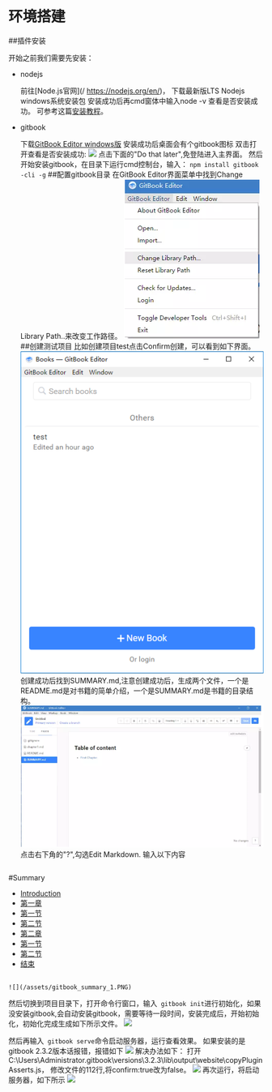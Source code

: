 # 环境搭建
##插件安装

开始之前我们需要先安装：

- nodejs

    前往[Node.js官网](/ https://nodejs.org/en/)，
    下载最新版LTS Nodejs windows系统安装包
    安装成功后再cmd窗体中输入node -v 查看是否安装成功。
    可参考这篇[安装教程](http://www.runoob.com/nodejs/nodejs-install-setup.html)。
- gitbook

    下载[GitBook Editor windows版](https://www.gitbook.com/editor/)
    安装成功后桌面会有个gitbook图标
    双击打开查看是否安装成功:
    ![](/assets/gitbook_login_1.PNG)
    点击下面的"Do that later",免登陆进入主界面。
    然后开始安装gitbook，在目录下运行cmd控制台，输入：
    `npm install gitbook -cli -g`
##配置gitbook目录
在GitBook Editor界面菜单中找到Change Library Path..来改变工作路径。
![](/assets/gitbook_Path.PNG)
##创建测试项目
比如创建项目test点击Confirm创建，可以看到如下界面。
   ![](/assets/gitbook_login.PNG)
创建成功后找到SUMMARY.md,注意创建成功后，生成两个文件，一个是README.md是对书籍的简单介绍，一个是SUMMARY.md是书籍的目录结构。
    ![](/assets/gitbook_summary.PNG)
点击右下角的"?",勾选Edit Markdown.
输入以下内容
```
```
#Summary

* [Introduction](README.md)
* [第一章](chapter1/README.md)
* [第一节](chapter1/section1.md)
* [第二节](chapter1/section2.md)
* [第二章](chapter2/README.md)
* [第一节](chapter2/section1.md)
* [第二节](chapter2/section2.md)
* [结束](end/README.md)
```
```
    ![](/assets/gitbook_summary_1.PNG)

然后切换到项目目录下，打开命令行窗口，输入``` gitbook init```进行初始化，如果没安装gitbook,会自动安装gitbook，需要等待一段时间，安装完成后，开始初始化，初始化完成生成如下所示文件。
    ![](/assets/gitbook_init.PNG)

然后再输入``` gitbook serve```命令启动服务器，运行查看效果。
如果安装的是gitbook 2.3.2版本话报错，报错如下
    ![](/assets/gitbook_serve_err.PNG)
解决办法如下：
打开C:\Users\Administrator\.gitbook\versions\3.2.3\lib\output\website\copyPluginAsserts.js， 修改文件的112行,将confirm:true改为false。
    ![](/assets/gitbook_serve_sv.PNG)
再次运行，将启动服务器，如下所示
    ![](/assets/gitbook_serve_sc.PNG)

